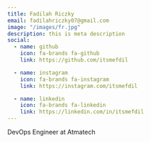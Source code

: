 ```yaml
---
title: Fadilah Riczky
email: fadilahriczky07@gmail.com
image: "/images/fr.jpg"
description: this is meta description
social:
  - name: github
    icon: fa-brands fa-github
    link: https://github.com/itsmefdil

  - name: instagram
    icon: fa-brands fa-instagram
    link: https://instagram.com/itsmefdil

  - name: linkedin
    icon: fa-brands fa-linkedin
    link: https://linkedin.com/in/itsmefdil
---
```


DevOps Engineer at Atmatech
